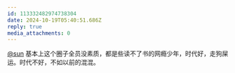 ```yaml
---
id: 113332482974738304
date: 2024-10-19T05:40:51.686Z
reply: true
media_attachments: 0
---
```


[@sun](https://jiong.us/@sun) 基本上这个圈子全员没素质，都是些读不了书的网瘾少年，时代好，走狗屎运。时代不好，不如以前的混混。

